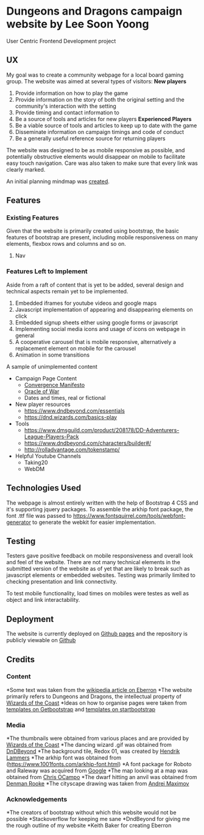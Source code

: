 # Dungeons and Dragons campaign website by Lee Soon Yoong
User Centric Frontend Development project

## UX
My goal was to create a community webpage for a local board gaming group. The website was aimed at several types of visitors:
**New players**
1. Provide information on how to play the game
2. Provide information on the story of both the original setting and the community's interaction with the setting
3. Provide timing and contact information to 
4. Be a source of tools and articles for new players
**Experienced Players**
1. Be a viable source of tools and articles to keep up to date with the game
2. Disseminate information on campaign timings and code of conduct
3. Be a generally useful reference source for returning players

The website was designed to be as mobile responsive as possible, and potentially obstructive elements would disappear on mobile to facilitate easy touch navigation. Care was also taken to make sure that every link was clearly marked.

An initial planning mindmap was [created](https://app.creately.com/diagram/cxfJNlVuXj7/view).

## Features

### Existing Features
Given that the website is primarily created using bootstrap, the basic features of bootstrap are present, including
mobile responsiveness on many elements, flexbox rows and columns and so on.
1. Nav

### Features Left to Implement
Aside from a raft of content that is yet to be added, several design and technical aspects remain yet to be implemented.
1. Embedded iframes for youtube videos and google maps
2. Javascript implementation of appearing and disappearing elements on click
3. Embedded signup sheets either using google forms or javascript
4. Implementing social media icons and usage of icons on webpage in general
5. A cooperative carousel that is mobile responsive, alternatively a replacement element on mobile for the carousel
6. Animation in some transitions

A sample of unimplemented content
* Campaign Page Content
    * [Convergence Manifesto](https://acrosseberron.com/2019/10/07/convergence-manifesto-the-complete-first-season/)
    * [Oracle of War](https://dndadventurersleague.org/storyline-seasons/oracle-of-war/)
    * Dates and times, real or fictional
* New player resources
    * https://www.dndbeyond.com/essentials
    * https://dnd.wizards.com/basics-play
* Tools
    * https://www.dmsguild.com/product/208178/DD-Adventurers-League-Players-Pack
    * https://www.dndbeyond.com/characters/builder#/
    * http://rolladvantage.com/tokenstamp/
* Helpful Youtube Channels
    * Taking20
    * WebDM
## Technologies Used
The webpage is almost entirely written with the help of Bootstrap 4 CSS and it's supporting jquery packages.
To assemble the arkhip font package, the font .ttf file was passed to https://www.fontsquirrel.com/tools/webfont-generator to generate the webkit for easier implementation.
## Testing
Testers gave positive feedback on mobile responsiveness and overall look and feel of the website. There are not many technical elements
in the submitted version of the website as of yet that are likely to break such as javascript elements or embedded websites.
Testing was primarily limited to checking presentation and link connectivity. 

To test mobile functionality, load times on mobiles were testes as well as object and link interactability. 

## Deployment
The website is currently deployed on [Github pages](https://dylanlee91.github.io/) and the repository is publicly viewable on [Github](https://github.com/DylanLee91/DylanLee91.github.io)

## Credits
### Content
*Some text was taken from the [wikipedia article on Eberron](https://en.wikipedia.org/wiki/Eberron)
*The website primarily refers to Dungeons and Dragons, the intellectual property of [Wizards of the Coast](https://dnd.wizards.com/)
*Ideas on how to organise pages were taken from [templates on Getbootstrap](https://getbootstrap.com/docs/4.0/examples/) and [templates on startbootstrap](https://startbootstrap.com/)

### Media
*The thumbnails were obtained from various places and are provided by [Wizards of the Coast](https://dnd.wizards.com/)
*The dancing wizard .gif was obtained from [DnDBeyond](http://dndbeyond.com)
*The background tile, Redox 01, was created by [Hendrik Lammers](https://www.hendriklammers.com/)
*The arkhip font was obtained from (https://www.1001fonts.com/arkhip-font.html)
*A font package for Roboto and Raleway was acquired from [Google](fonts.google.com)
*The map looking at a map was obtained from [Chris OCampo](http://chrisocampo1.blogspot.com/2010/06/more-random-stuff.html)
*The dwarf hitting an anvil was obtained from [Denman Rooke](https://denmanrooke.com/#the-master-blacksmith)
*The cityscape drawing was taken from [Andrei Maximov](https://www.artstation.com/andead)

### Acknowledgements
*The creators of bootstrap without which this website would not be possible
*Stackoverflow for keeping me sane
*DndBeyond for giving me the rough outline of my website
*Keith Baker for creating Eberron



